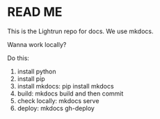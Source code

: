 # READ ME

This is the Lightrun repo for docs. We use mkdocs. 

Wanna work locally? 

Do this:
1. install python
2. install pip
3. install mkdocs: pip install mkdocs
4. build: mkdocs build and then commit
5. check locally: mkdocs serve
6. deploy: mkdocs gh-deploy